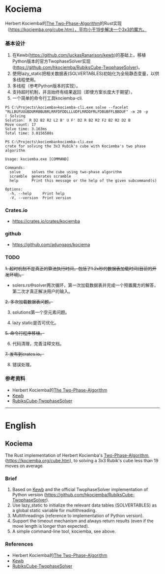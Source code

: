 # Kociema
Herbert Kociemba的[The Two-Phase-Algorithm](https://kociemba.org/twophase.htm)的Rust实现（https://kociemba.org/cube.htm），平均小于19步解决一个3x3的魔方。

### 基本设计
1. 在Kewb(https://github.com/luckasRanarison/kewb)的基础上，移植Python版本的官方TwophaseSolver实现(https://github.com/hkociemba/RubiksCube-TwophaseSolver)。
2. 使用lazy_static把相关数据表(SOLVERTABLES)初始化为全局静态变量，以供多线程使用。
3. 多线程（参考Python版本的实现）。
4. 支持超时机制，并且始终有结果返回（即使方案长度大于期望）。
5. 一个简单的命令行工具kociemba-cli.
```
PS C:\Projects\kociemba>kociemba-cli.exe solve --facelet "RLLBUFUUUBDURRBBUBRLRRFDFDDLLLUDFLRRDDFRLFDBUBFFLBBDUF" -m 20 -p
⠇ Solving
Solution:  R D2 B2 R2 L2 B' U F' D2 R B2 R2 F2 B2 R2 D2 B
Move count: 17
Solve time: 3.163ms
Total time: 3.0156508s
```
```
PS C:\Projects\kociemba>kociemba-cli.exe
crate for solving the 3x3 Rubik's cube with Kociemba's two phase algorithm

Usage: kociemba.exe [COMMAND]

Commands:
  solve     solves the cube using two-phase algorithm
  scramble  generates scramble
  help      Print this message or the help of the given subcommand(s)

Options:
  -h, --help     Print help
  -V, --version  Print version
```

### Crates.io
* https://crates.io/crates/kociemba
### github
* https://github.com/adungaos/kociema
### TODO
~~1. 超时机制不是真正的算法执行时间，包括了1.2x秒的数据表加载时间(目前的开发环境)。~~
  * solers.rs中solver两次循环，第一次加载数据表并完成一个预置魔方的解答，第二次才真正解决用户的输入。

~~2. 多次加载数据表问题。~~

3. solutions第一个空元素问题。

4. lazy static是否可优化。

~~5. 命令行程序移植。~~

6. 代码清理，完善注释文档。

~~7. 发布到crates.io。~~

8. 错误处理。


### 参考资料
* Herbert Kociemba的[The Two-Phase-Algorithm](https://kociemba.org/twophase.htm)
* [Kewb](https://github.com/luckasRanarison/kewb)
* [RubiksCube-TwophaseSolver](https://github.com/hkociemba/RubiksCube-TwophaseSolver)

------

# English

## Kociema
The Rust implementation of Herbert Kociemba's [Two-Phase-Algorithm](https://kociemba.org/twophase.htm),(https://kociemba.org/cube.htm), to solving a 3x3 Rubik's cube less than 19 moves on average.

### Brief
1. Based on [Kewb](https://github.com/luckasRanarison/kewb) and the official TwophaseSolver implementation of Python version (https://github.com/hkociemba/RubiksCube-TwophaseSolver).
2. Use lazy_static to initialize the relevant data tables (SOLVERTABLES) as a global static variable for multithreading.
3. Multithreadings (reference to implementation of Python version).
4. Support the timeout mechanism and always return results (even if the move length is longer than expected).
5. A simple command-line tool, kociemba, see above.

### References
* Herbert Kociemba的[The Two-Phase-Algorithm](https://kociemba.org/twophase.htm)
* [Kewb](https://github.com/luckasRanarison/kewb)
* [RubiksCube-TwophaseSolver](https://github.com/hkociemba/RubiksCube-TwophaseSolver)
